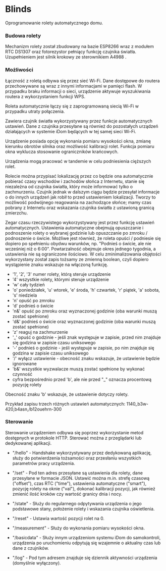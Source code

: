 # Blinds
Oprogramowanie rolety automatycznego domu.

### Budowa rolety
Mechanizm rolety został zbudowany na bazie ESP8266 wraz z modułem RTC DS1307 oraz fotorezystor pełniący funkcję czujnika światła. Uzupełnieniem jest silnik krokowy ze sterownikiem A4988 .

### Możliwości
Łączność z roletą odbywa się przez sieć Wi-Fi.
Dane dostępowe do routera przechowywane są wraz z innymi informacjami w pamięci flash.
W przypadku braku informacji o sieci, urządzenie aktywuje wyszukiwania routera z wykorzystaniem funkcji WPS.

Roleta automatycznie łączy się z zaprogramowaną siecią Wi-Fi w przypadku utraty połączenia.

Zawiera czujnik światła wykorzystywany przez funkcje automatycznych ustawień. Dane z czujnika przesyłane są również do pozostałych urządzeń działających w systemie iDom będących w tej samej sieci Wi-Fi.

Urządzenie posiada opcję wykonania pomiaru wysokości okna, zmianę kierunku obrotów silnika oraz możliwość kalibracji rolet. Funkcja pomiaru okna wyklucza stosowanie ograniczników krańcowych.

Urządzenia mogą pracować w tandemie w celu podniesienia cięższych rolet.

Rolecie można przypisać lokalizację przez co będzie ona automatycznie pobierać czasy wschodów i zachodów słońca z Internetu, stanie się niezależna od czujnika światła, który może informować tylko o zachmurzeniu. Czujnik jednak w dalszym ciągu będzie przesyłał informacje o do innych urządzeń jak robił to przed ustawieniem lokalizacji. Tworzy to możliwość podwójnego reagowania na zachodzące słońce; mamy czas pobrany z Internetu oraz wskazania czujnika światła z ustawioną granicą zmierzchu.

Zegar czasu rzeczywistego wykorzystywany jest przez funkcję ustawień automatycznych.
Ustawienia automatyczne obejmują opuszczanie i podnoszenie rolety o wybranej godzinie lub opuszczanie po zmroku / podnoszenie o świcie.
Możliwe jest również, że roleta opuści / podniesie się dopiero po spełnieniu obydwu warunków, np. "Podnieś o świcie, ale nie wcześniej niż o 6:00".
Powtarzalność obejmuje okres jednego tygodnia, a ustawienia nie są ograniczone ilościowo. W celu zminimalizowania objętości wykorzystany został zapis tożsamy ze zmienną boolean, czyli dopiero wystąpienie znaku wskazuje na włączoną funkcję.

* '1', '2', '3' numer rolety, którą steruje urządzenie
* '4' wszystkie rolety, którymi steruje urządzenie
* 'w' cały tydzień
* 'o' poniedziałek, 'u' wtorek, 'e' środa, 'h' czwartek, 'r' piątek, 'a' sobota, 's' niedziela
* 'n' opuść po zmroku
* 'd' podnieś o świcie
* 'n&' opuść po zmroku oraz wyznaczonej godzinie (oba warunki muszą zostać spełnione)
* 'd&' podnieś o świcie oraz wyznaczonej godzinie (oba warunki muszą zostać spełnione)
* 'z' reaguj na zachmurzenie
* '_' opuść o godzinie - jeśli znak występuje w zapisie, przed nim znajduje się godzina w zapisie czasu uniksowego
* '-' podnieś o godzinie - jeśli występuje w zapisie, po nim znajduje się godzina w zapisie czasu uniksowego
* '/' wyłącz ustawienie - obecność znaku wskazuje, że ustawienie będzie ignorowane
* 'b&' wszystkie wyzwalacze muszą zostać spełnione by wykonać czynność
* cyfra bezpośrednio przed 'b', ale nie przed "_" oznacza procentową pozycję rolety

Obecność znaku 'b' wskazuje, że ustawienie dotyczy rolety.

Przykład zapisu trzech różnych ustawień automatycznych: 1140_b3w-420,b4asn,/b12ouehrn-300

### Sterowanie
Sterowanie urządzeniem odbywa się poprzez wykorzystanie metod dostępnych w protokole HTTP. Sterować można z przeglądarki lub dedykowanej aplikacji.

* "/hello" - Handshake wykorzystywany przez dedykowaną aplikację, służy do potwierdzenia tożsamości oraz przesłaniu wszystkich parametrów pracy urządzenia.

* "/set" - Pod ten adres przesyłane są ustawienia dla rolety, dane przesyłane w formacie JSON. Ustawić można m.in. strefę czasową ("offset"), czas RTC ("time"), ustawienia automatyczne ("smart"), pozycję rolety na oknie ("val"), dokonać kalibracji pozycji, jak również zmienić ilość kroków czy wartość granicy dnia i nocy.

* "/state" - Służy do regularnego odpytywania urządzenia o jego podstawowe stany, położenie rolety i wskazania czujnika oświetlenia.

* "/reset" - Ustawia wartość pozycji rolet na 0.

* "/measurement" - Służy do wykonania pomiaru wysokości okna.

* "/basicdata" - Służy innym urządzeniom systemu iDom do samokontroli, urządzenia po uruchomieniu odpytują się wzajemnie o aktualny czas lub dane z czujników.

* "/log" - Pod tym adresem znajduje się dziennik aktywności urządzenia (domyślnie wyłączony).
